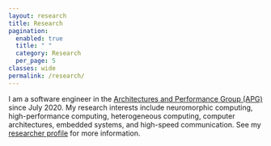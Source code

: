 ```yaml
---
layout: research
title: Research
pagination:
  enabled: true
  title: " "
  category: Research
  per_page: 5
classes: wide
permalink: /research/
---
```

I am a software engineer in the [Architectures and Performance Group (APG)](https://csmd.ornl.gov/group/architectures-and-performance) since July 2020. My research interests include neuromorphic computing, high-performance computing, heterogeneous computing, computer architectures, embedded systems, and high-speed communication. See my [researcher profile](https://csmd.ornl.gov/profile/aaron-young) for more information.